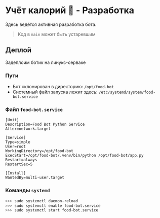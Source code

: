# Учёт калорий 🥗 - Разработка


Здесь ведётся активная разработка бота.

> Код в `main` может быть устаревшим

## Деплой

Задеплоим ботик на линукс-серваке

### Пути

- Бот склонирован в директорию: `/opt/food-bot`
- Системный файл запуска лежит здесь: `/etc/systemd/system/food-bot.service`

### Файл `food-bot.service`

```text
[Unit]
Description=Food Bot Python Service
After=network.target

[Service]
Type=simple
User=root
WorkingDirectory=/opt/food-bot
ExecStart=/opt/food-bot/.venv/bin/python /opt/food-bot/app.py
Restart=always
RestartSec=5

[Install]
WantedBy=multi-user.target
```

### Команды `systemd`

```bash
>>> sudo systemctl daemon-reload
>>> sudo systemctl enable food-bot.service
>>> sudo systemctl start food-bot.service
```
